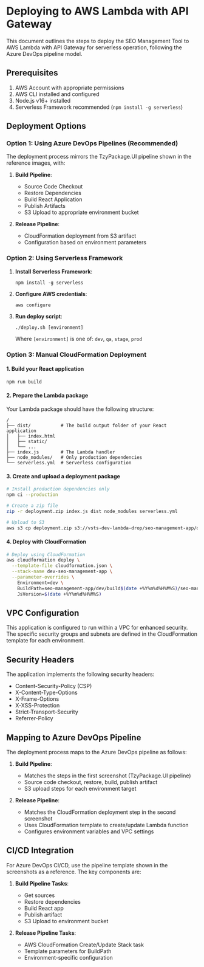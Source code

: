 
# Deploying to AWS Lambda with API Gateway

This document outlines the steps to deploy the SEO Management Tool to AWS Lambda with API Gateway for serverless operation, following the Azure DevOps pipeline model.

## Prerequisites

1. AWS Account with appropriate permissions
2. AWS CLI installed and configured
3. Node.js v16+ installed
4. Serverless Framework recommended (`npm install -g serverless`)

## Deployment Options

### Option 1: Using Azure DevOps Pipelines (Recommended)

The deployment process mirrors the TzyPackage.UI pipeline shown in the reference images, with:

1. **Build Pipeline**:
   - Source Code Checkout
   - Restore Dependencies
   - Build React Application
   - Publish Artifacts
   - S3 Upload to appropriate environment bucket

2. **Release Pipeline**:
   - CloudFormation deployment from S3 artifact
   - Configuration based on environment parameters

### Option 2: Using Serverless Framework

1. **Install Serverless Framework**:
   ```
   npm install -g serverless
   ```

2. **Configure AWS credentials**:
   ```
   aws configure
   ```

3. **Run deploy script**:
   ```
   ./deploy.sh [environment]
   ```

   Where `[environment]` is one of: `dev`, `qa`, `stage`, `prod`

### Option 3: Manual CloudFormation Deployment

#### 1. Build your React application

```bash
npm run build
```

#### 2. Prepare the Lambda package

Your Lambda package should have the following structure:
```
/
├── dist/           # The build output folder of your React application
│   ├── index.html
│   ├── static/
│   └── ...
├── index.js        # The Lambda handler
├── node_modules/   # Only production dependencies
└── serverless.yml  # Serverless configuration
```

#### 3. Create and upload a deployment package

```bash
# Install production dependencies only
npm ci --production

# Create a zip file
zip -r deployment.zip index.js dist node_modules serverless.yml

# Upload to S3
aws s3 cp deployment.zip s3://vsts-dev-lambda-drop/seo-management-app/dev/build$(date +%Y%m%d%H%M%S)/seo-management-app.zip
```

#### 4. Deploy with CloudFormation

```bash
# Deploy using CloudFormation
aws cloudformation deploy \
  --template-file cloudformation.json \
  --stack-name dev-seo-management-app \
  --parameter-overrides \
    Environment=dev \
    BuildPath=seo-management-app/dev/build$(date +%Y%m%d%H%M%S)/seo-management-app.zip \
    JsVersion=$(date +%Y%m%d%H%M%S)
```

## VPC Configuration

This application is configured to run within a VPC for enhanced security. The specific security groups and subnets are defined in the CloudFormation template for each environment.

## Security Headers

The application implements the following security headers:

- Content-Security-Policy (CSP)
- X-Content-Type-Options
- X-Frame-Options
- X-XSS-Protection
- Strict-Transport-Security
- Referrer-Policy

## Mapping to Azure DevOps Pipeline

The deployment process maps to the Azure DevOps pipeline as follows:

1. **Build Pipeline**: 
   - Matches the steps in the first screenshot (TzyPackage.UI pipeline)
   - Source code checkout, restore, build, publish artifact
   - S3 upload steps for each environment target

2. **Release Pipeline**:
   - Matches the CloudFormation deployment step in the second screenshot
   - Uses CloudFormation template to create/update Lambda function
   - Configures environment variables and VPC settings

## CI/CD Integration

For Azure DevOps CI/CD, use the pipeline template shown in the screenshots as a reference. The key components are:

1. **Build Pipeline Tasks**:
   - Get sources
   - Restore dependencies
   - Build React app
   - Publish artifact
   - S3 Upload to environment bucket

2. **Release Pipeline Tasks**:
   - AWS CloudFormation Create/Update Stack task
   - Template parameters for BuildPath
   - Environment-specific configuration
